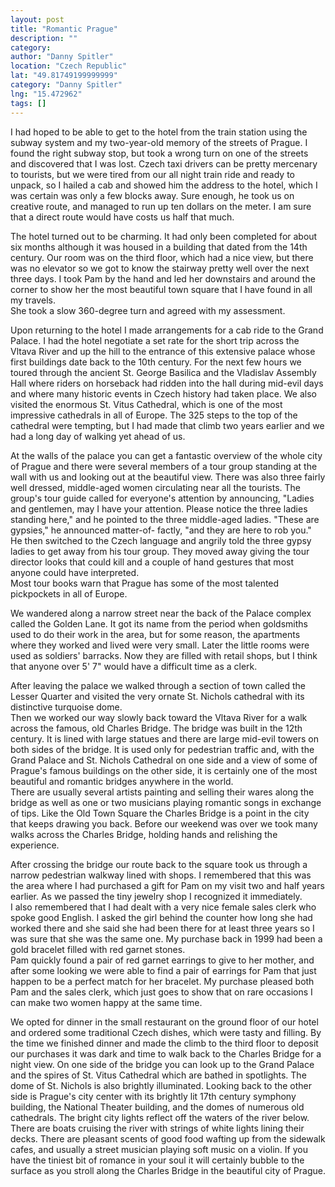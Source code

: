```yaml
---
layout: post
title: "Romantic Prague"
description: ""
category:
author: "Danny Spitler"
location: "Czech Republic"
lat: "49.81749199999999"
category: "Danny Spitler"
lng: "15.472962"
tags: []
---
```



I had hoped to be able to get to the hotel from the train 
station using the subway system and my two-year-old memory 
of the streets of Prague.  I found the right subway stop, 
but took a wrong turn on one of the streets and discovered 
that I was lost.  Czech taxi drivers can be pretty 
mercenary to tourists, but we were tired from our all night 
train ride and ready to unpack, so I hailed a cab and 
showed him the address to the hotel, which I was certain 
was only a few blocks away.  Sure enough, he took us on 
creative route, and managed to run up ten dollars on the 
meter.  I am sure that a direct route would have costs us 
half that much.

The hotel turned out to be charming.  It had only been 
completed for about six months although it was housed in a 
building that dated from the 14th century. Our room was on 
the third floor, which had a nice view, but there was no 
elevator so we got to know the stairway pretty well over 
the next three days.  I took Pam by the hand and led her 
downstairs and around the corner to show her the most 
beautiful town square that I have found in all my travels.  
She took a slow 360-degree turn and agreed with my 
assessment.

Upon returning to the hotel I made arrangements for a cab 
ride to the Grand Palace.  I had the hotel negotiate a set 
rate for the short trip across the Vltava River and up the 
hill to the entrance of this extensive palace whose first 
buildings date back to the 10th century.  For the next few 
hours we toured through the ancient St. George Basilica and 
the Vladislav Assembly Hall where riders on horseback had 
ridden into the hall during mid-evil days and where many 
historic events in Czech history had taken place.  We also 
visited the enormous St. Vitus Cathedral, which is one of 
the most impressive cathedrals in all of Europe.  The 325 
steps to the top of the cathedral were tempting, but I had 
made that climb two years earlier and we had a long day of 
walking yet ahead of us.

At the walls of the palace you can get a fantastic overview 
of the whole city of Prague and there were several members 
of a tour group standing at the wall with us and looking 
out at the beautiful view.  There was also three fairly 
well dressed, middle-aged women circulating near all the 
tourists.  The group's tour guide called for everyone's 
attention by announcing, "Ladies and gentlemen, may I have 
your attention.  Please notice the three ladies standing 
here," and he pointed to the three middle-aged 
ladies.  "These are gypsies," he announced matter-of-
factly, "and they are here to rob you."  He then switched 
to the Czech language and angrily told the three gypsy 
ladies to get away from his tour group.  They moved away 
giving the tour director looks that could kill and a couple 
of hand gestures that most anyone could have interpreted.   
Most tour books warn that Prague has some of the most 
talented pickpockets in all of Europe.

We wandered along a narrow street near the back of the 
Palace complex called the Golden Lane.  It got its name 
from the period when goldsmiths used to do their work in 
the area, but for some reason, the apartments where they 
worked and lived were very small.  Later the little rooms 
were used as soldiers' barracks.  Now they are filled with 
retail shops, but I think that anyone over 5' 7" would have 
a difficult time as a clerk.

After leaving the palace we walked through a section of 
town called the Lesser Quarter and visited the very ornate 
St. Nichols cathedral with its distinctive turquoise dome.  
Then we worked our way slowly back toward the Vltava River 
for a walk across the famous, old Charles Bridge.  The 
bridge was built in the 12th century.  It is lined with 
large statues and there are large mid-evil towers on both 
sides of the bridge.  It is used only for pedestrian 
traffic and, with the Grand Palace and St. Nichols 
Cathedral on one side and a view of some of Prague's famous 
buildings on the other side, it is certainly one of the 
most beautiful and romantic bridges anywhere in the world.  
There are usually several artists painting and selling 
their wares along the bridge as well as one or two 
musicians playing romantic songs in exchange of tips.  Like 
the Old Town Square the Charles Bridge is a point in the 
city that keeps drawing you back.  Before our weekend was 
over we took many walks across the Charles Bridge, holding 
hands and relishing the experience.

After crossing the bridge our route back to the square took 
us through a narrow pedestrian walkway lined with shops.  I 
remembered that this was the area where I had purchased a 
gift for Pam on my visit two and half years earlier.  As we 
passed the tiny jewelry shop I recognized it immediately.  
I also remembered that I had dealt with a very nice female 
sales clerk who spoke good English.  I asked the girl 
behind the counter how long she had worked there and she 
said she had been there for at least three years so I was 
sure that she was the same one.  My purchase back in 1999 
had been a gold bracelet filled with red garnet stones.  
Pam quickly found a pair of red garnet earrings to give to 
her mother, and after some looking we were able to find a 
pair of earrings for Pam that just happen to be a perfect 
match for her bracelet.  My purchase pleased both Pam and 
the sales clerk, which just goes to show that on rare 
occasions I can make two women happy at the same time.

We opted for dinner in the small restaurant on the ground 
floor of our hotel and ordered some traditional Czech 
dishes, which were tasty and filling.  By the time we 
finished dinner and made the climb to the third floor to 
deposit our purchases it was dark and time to walk back to 
the Charles Bridge for a night view.  On one side of the 
bridge you can look up to the Grand Palace and the spires 
of St. Vitus Cathedral which are bathed in spotlights.  The 
dome of St. Nichols is also brightly illuminated.  Looking 
back to the other side is Prague's city center with its 
brightly lit 17th century symphony building, the National 
Theater building, and the domes of numerous old 
cathedrals.  The bright city lights reflect off the waters 
of the river below.  There are boats cruising the river 
with strings of white lights lining their decks.  There are 
pleasant scents of good food wafting up from the sidewalk 
cafes, and usually a street musician playing soft music on 
a violin.  If you have the tiniest bit of romance in your 
soul it will certainly bubble to the surface as you stroll 
along the Charles Bridge in the beautiful city of 
Prague.





